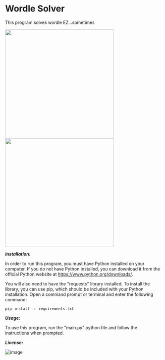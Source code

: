 # Wordle Solver

This program solves wordle EZ...sometimes

<img src="https://user-images.githubusercontent.com/57689939/222192380-ca48f907-0071-4dff-8c82-d76a2920f18b.png" height="350">
<img src="https://user-images.githubusercontent.com/57689939/222192887-e45de44d-e867-4909-b8a8-60807aadb47c.png" height="350">

***Installation:***

In order to run this program, you must have Python installed on your computer. If you do not have Python installed, you can download it from the official Python website
at https://www.python.org/downloads/.

You will also need to have the "requests" library installed. To install the library, you can use pip, which should be included with your Python installation.
Open a command prompt or terminal and enter the following command:

```
pip install -r requirements.txt
```

***Usage:***

To use this program, run the "main.py" python file and follow the instructions when prompted.

***License:***

![image](https://user-images.githubusercontent.com/57689939/220727747-d79ef686-83bb-4c21-b1d8-c177c97729c2.png)
